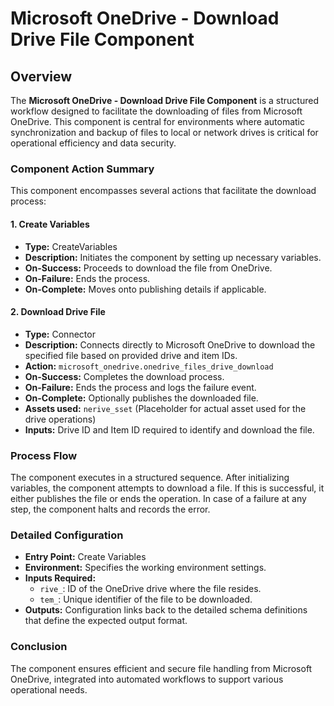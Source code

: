 # Microsoft OneDrive - Download Drive File Component

## Overview
The **Microsoft OneDrive - Download Drive File Component** is a structured workflow designed to facilitate the downloading of files from Microsoft OneDrive. This component is central for environments where automatic synchronization and backup of files to local or network drives is critical for operational efficiency and data security.

### Component Action Summary
This component encompasses several actions that facilitate the download process:

#### 1. Create Variables
- **Type:** CreateVariables
- **Description:** Initiates the component by setting up necessary variables.
- **On-Success:** Proceeds to download the file from OneDrive.
- **On-Failure:** Ends the process.
- **On-Complete:** Moves onto publishing details if applicable. 

#### 2. Download Drive File
- **Type:** Connector
- **Description:** Connects directly to Microsoft OneDrive to download the specified file based on provided drive and item IDs.
- **Action:** `microsoft_onedrive.onedrive_files_drive_download`
- **On-Success:** Completes the download process.
- **On-Failure:** Ends the process and logs the failure event.
- **On-Complete:** Optionally publishes the downloaded file.
- **Assets used:** `nerive_sset` (Placeholder for actual asset used for the drive operations)
- **Inputs:** Drive ID and Item ID required to identify and download the file.

### Process Flow
The component executes in a structured sequence. After initializing variables, the component attempts to download a file. If this is successful, it either publishes the file or ends the operation. In case of a failure at any step, the component halts and records the error.

### Detailed Configuration
- **Entry Point:** Create Variables
- **Environment:** Specifies the working environment settings.
- **Inputs Required:**
  - `rive_`: ID of the OneDrive drive where the file resides.
  - `tem_`: Unique identifier of the file to be downloaded.
- **Outputs:** Configuration links back to the detailed schema definitions that define the expected output format.

### Conclusion
The component ensures efficient and secure file handling from Microsoft OneDrive, integrated into automated workflows to support various operational needs.

